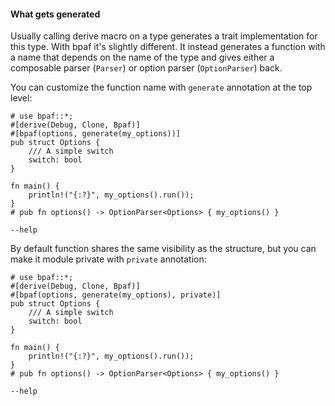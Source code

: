 #### What gets generated

Usually calling derive macro on a type generates a trait implementation for this type. With
bpaf it's slightly different. It instead generates a function with a name that depends on the
name of the type and gives either a composable parser (`Parser`) or option parser
(`OptionParser`) back.

You can customize the function name with `generate` annotation at the top level:

```rust,id:1
# use bpaf::*;
#[derive(Debug, Clone, Bpaf)]
#[bpaf(options, generate(my_options))]
pub struct Options {
    /// A simple switch
    switch: bool
}

fn main() {
    println!("{:?}", my_options().run());
}
# pub fn options() -> OptionParser<Options> { my_options() }
```

```run,id:1
--help
```


By default function shares the same visibility as the structure, but you can make it module
private with `private` annotation:


```rust,id:2
# use bpaf::*;
#[derive(Debug, Clone, Bpaf)]
#[bpaf(options, generate(my_options), private)]
pub struct Options {
    /// A simple switch
    switch: bool
}

fn main() {
    println!("{:?}", my_options().run());
}
# pub fn options() -> OptionParser<Options> { my_options() }
```

```run,id:1
--help
```
